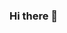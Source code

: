 ### Hi there 👋

<!--
**Ehsan-AMZ/Ehsan-AMZ** is a ✨ _special_ ✨ repository because its `README.md` (this file) appears on your GitHub profile.

<h1 align="center">Hi 👋, I'm Ehsan A. Mohammadzadeh</h1>
<h3 align="center">I am a Ph.D. Candidate at Rotterdam School of Management, Erasmus University with research interests in Transportation Systems, Retail Operations, Marketing Analytics and Data Science. Currently, I am working on a project on Demand Management in Last-Mile Delivery Operations under the supervision of dr. Niels Agatz, dr. Luuk Veelenturf, and dr. Robert Rooderkerk.</h3>

- 🔭 I’m currently working on [Demand Management in Last-Mile Service Delivery Operations](https://www.erim.eur.nl/people/ehsan-aghamohammadzadeh/)

- 📫 How to reach me **Aghamohammadzadeh@rsm.nl**

<h3 align="left">Connect with me:</h3>
<p align="left">
<a href="https://linkedin.com/in/https://www.linkedin.com/in/ehsan-a-mohammadzadeh/" target="blank"><img align="center" src="https://raw.githubusercontent.com/rahuldkjain/github-profile-readme-generator/master/src/images/icons/Social/linked-in-alt.svg" alt="https://www.linkedin.com/in/ehsan-a-mohammadzadeh/" height="30" width="40" /></a>
</p>

<h3 align="left">Languages and Tools:</h3>
<p align="left"> <a href="https://grafana.com" target="_blank" rel="noreferrer"> <img src="https://www.vectorlogo.zone/logos/grafana/grafana-icon.svg" alt="grafana" width="40" height="40"/> </a> <a href="https://www.adobe.com/in/products/illustrator.html" target="_blank" rel="noreferrer"> <img src="https://www.vectorlogo.zone/logos/adobe_illustrator/adobe_illustrator-icon.svg" alt="illustrator" width="40" height="40"/> </a> <a href="https://www.mathworks.com/" target="_blank" rel="noreferrer"> <img src="https://upload.wikimedia.org/wikipedia/commons/2/21/Matlab_Logo.png" alt="matlab" width="40" height="40"/> </a> <a href="https://www.microsoft.com/en-us/sql-server" target="_blank" rel="noreferrer"> <img src="https://www.svgrepo.com/show/303229/microsoft-sql-server-logo.svg" alt="mssql" width="40" height="40"/> </a> <a href="https://www.mysql.com/" target="_blank" rel="noreferrer"> <img src="https://raw.githubusercontent.com/devicons/devicon/master/icons/mysql/mysql-original-wordmark.svg" alt="mysql" width="40" height="40"/> </a> <a href="https://www.photoshop.com/en" target="_blank" rel="noreferrer"> <img src="https://raw.githubusercontent.com/devicons/devicon/master/icons/photoshop/photoshop-line.svg" alt="photoshop" width="40" height="40"/> </a> <a href="https://www.postgresql.org" target="_blank" rel="noreferrer"> <img src="https://raw.githubusercontent.com/devicons/devicon/master/icons/postgresql/postgresql-original-wordmark.svg" alt="postgresql" width="40" height="40"/> </a> <a href="https://www.python.org" target="_blank" rel="noreferrer"> <img src="https://raw.githubusercontent.com/devicons/devicon/master/icons/python/python-original.svg" alt="python" width="40" height="40"/> </a> </p>
